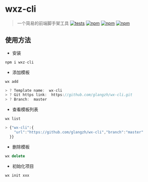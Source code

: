 # wxz-cli 

> 一个简易的前端脚手架工具
 [![tests](https://travis-ci.org/glangzh/wx-cli.svg?branch=master)](http://travis-ci.org/glangzh/wx-cli)
 [![npm](https://img.shields.io/npm/v/wxz-cli.svg?style=flat-square)](https://www.npmjs.com/package/wxz-cli) [![npm](https://img.shields.io/npm/dt/wxz-cli.svg?style=flat-square)](https://www.npmjs.com/package/wxz-cli) [![npm](https://img.shields.io/npm/l/wxz-cli.svg?style=flat-square)](https://www.npmjs.com/package/wxz-cli)

## 使用方法
* 安装
```javascript
npm i wxz-cli
```
* 添加模板
```javascript
wx add

> ? Template name:  wx-cli
> ? Git https link:  https://github.com/glangzh/wx-cli.git
> ? Branch:  master
```
* 查看模板列表
```javascript
wx list

> {"wx-cli":{
    "url":"https://github.com/glangzh/wx-cli","branch":"master"
  }}
```
* 删除模板
```javascript
wx delete
```
* 初始化项目
```javascript
wx init xxx
```
